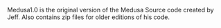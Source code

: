 Medusa1.0 is the original version of the Medusa Source code created by Jeff. Also contains zip files for older editions of his code. 
